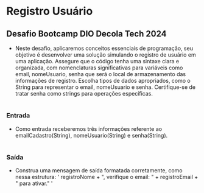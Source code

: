 # Registro Usuário

## Desafio Bootcamp DIO Decola Tech 2024

- Neste desafio, aplicaremos conceitos essenciais de programação, seu objetivo é desenvolver uma solução simulando o registro de usuário em uma aplicação. Assegure que o código tenha uma sintaxe clara e organizada, com nomenclaturas significativas para variáveis como email, nomeUsuario, senha que será o local de armazenamento das informações de registro. Escolha tipos de dados apropriados, como o String para representar o email, nomeUsuario e senha. Certifique-se de tratar senha como strings para operações específicas.
#
### Entrada
- Como entrada receberemos três informações referente ao emailCadastro(String), nomeUsuario(String) e senha(String).
#
### Saída
- Construa uma mensagem de saída formatada corretamente, como nessa estrutura: ' registroNome + ", verifique o email: " + registroEmail + " para ativar." '
#